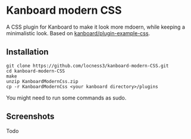 # Kanboard modern CSS

A CSS plugin for Kanboard to make it look more mdoern, while keeping a minimalistic look.
Based on [kanboard/plugin-example-css](https://github.com/kanboard/plugin-example-css).

## Installation

```
git clone https://github.com/locness3/kanboard-modern-CSS.git
cd kanboard-modern-CSS
make
unzip KanboardModernCss.zip
cp -r KanboardModernCss <your kanboard directory>/plugins
```
You might need to run some commands as sudo.
## Screenshots

Todo
